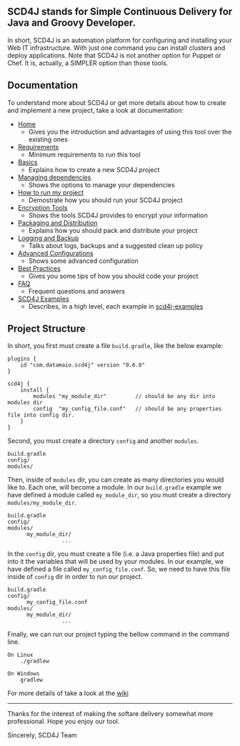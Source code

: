 SCD4J stands for Simple Continuous Delivery for Java and Groovy Developer. 
-----------

In short, SCD4J is an automation platform for configuring and installing your Web IT infrastructure. With just one command you can install clusters and deploy applications. Note that SCD4J is not another option for Puppet or Chef. It is, actually, a SIMPLER option than those tools.

Documentation
-----------

To understand more about SCD4J or get more details about how to create and implement a new project, take a look at documentation:

* [Home](https://github.com/scd4j/gradle-plugins/wiki)
    * Gives you the introduction and advantages of using this tool over the existing ones 
* [Requirements](https://github.com/scd4j/gradle-plugins/wiki/01.-Requirements)
    * Minimum requirements to run this tool 
* [Basics](https://github.com/scd4j/gradle-plugins/wiki/02.-Basics)
    * Explains how to create a new SCD4J project 
* [Managing dependencies](https://github.com/scd4j/gradle-plugins/wiki/03.-Managing-dependencies)
    * Shows the options to manage your dependencies 
* [How to run my project](https://github.com/scd4j/gradle-plugins/wiki/04.-How-to-run-my-project)
    * Demostrate how you should run your SCD4J project
* [Encryption Tools](https://github.com/scd4j/gradle-plugins/wiki/05.-Encryption-Tools)
    * Shows the tools SCD4J provides to encrypt your information
* [Packaging and Distribution](https://github.com/scd4j/gradle-plugins/wiki/06.-Packaging-and-Distribution)
    * Explains how you should pack and distribute your project 
* [Logging and Backup](https://github.com/scd4j/gradle-plugins/wiki/07.-Logging-and-Backup)
    * Talks about logs, backups and a suggested clean up policy
* [Advanced Configurations](https://github.com/scd4j/gradle-plugins/wiki/08.-Advanced-Configurations)
    * Shows some advanced configuration
* [Best Practices](https://github.com/scd4j/gradle-plugins/wiki/09.-Best-Practices)
    * Gives you some tips of how you should code your project 
* [FAQ](https://github.com/scd4j/gradle-plugins/wiki/10.-FAQ)
    * Frequent questions and answers
* [SCD4J Examples](https://github.com/scd4j/gradle-plugins/wiki/11.-SCD4J-Examples)
    * Describes, in a high level, each example in [scd4j-examples](https://github.com/scd4j/gradle-plugins/tree/master/scd4j-examples)


Project Structure
-------------

In short, you first must create a file `build.gradle`, like the below example:

```
plugins {
    id "com.datamaio.scd4j" version "0.6.0"
}

scd4j {
    install {
        modules "my_module_dir"         // should be any dir into modules dir
        config  "my_config_file.conf"	// should be any properties file into config dir.
    }
}
```

Second, you must create a directory `config` and another `modules`. 

```
build.gradle
config/
modules/
```

Then, inside of `modules` dir, you can create as many directories you would like to. Each one, will become a module. In our `build.gradle` example we have defined a module called `my_module_dir`, so you must create a directory `modules/my_module_dir`.

```
build.gradle
config/
modules/
      my_module_dir/
                 ...
```

In the `config` dir, you must create a file (i.e. a Java properties file) and put into it the variables that will be used by your modules. In our example, we have defined a file called `my_config_file.conf`. So, we need to have this file inside of `config` dir in order to run our project.

```
build.gradle
config/
      my_config_file.conf
modules/
      my_module_dir/
                 ...
```

Finally, we can run our project typing the bellow command in the command line.

```
On Linux
    ./gradlew
    
On Windows
    gradlew
```    

For more details of take a look at the [wiki](https://github.com/scd4j/gradle-plugins/wiki/02.-Basics)

-----------

Thanks for the interest of making the softare delivery somewhat more professional. Hope you enjoy our tool.

Sincerely, SCD4J Team

